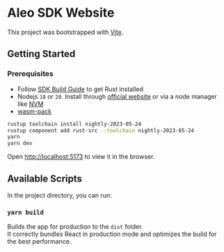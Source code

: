 # Aleo SDK Website

This project was bootstrapped with [Vite](https://vitejs.dev/).

## Getting Started

### Prerequisites

-   Follow [SDK Build Guide](https://github.com/Provablehq/sdk#2-build-guide) to get Rust installed
-   Nodejs `18` or `20`. Install through [official website](https://nodejs.org/) or via a node manager like [NVM](https://github.com/creationix/nvm)
-   [wasm-pack](https://rustwasm.github.io/wasm-pack/installer/)

```bash
rustup toolchain install nightly-2023-05-24
rustup component add rust-src --toolchain nightly-2023-05-24
yarn
yarn dev
```

Open [http://localhost:5173](http://localhost:5173) to view it in the browser.

## Available Scripts

In the project directory, you can run:

### `yarn build`

Builds the app for production to the `dist` folder.\
It correctly bundles React in production mode and optimizes the build for the best performance.
